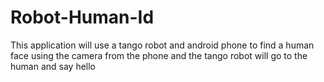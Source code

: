 # Robot-Human-Id
This application will use a tango robot and android phone to find a human face using the camera from the phone and the tango robot will go to the human and say hello
